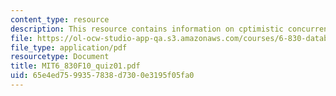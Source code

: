 ```yaml
---
content_type: resource
description: This resource contains information on cptimistic concurrency control.
file: https://ol-ocw-studio-app-qa.s3.amazonaws.com/courses/6-830-database-systems-fall-2010/65e4ed7599357838d7300e3195f05fa0_MIT6_830F10_quiz01.pdf
file_type: application/pdf
resourcetype: Document
title: MIT6_830F10_quiz01.pdf
uid: 65e4ed75-9935-7838-d730-0e3195f05fa0
---
```

